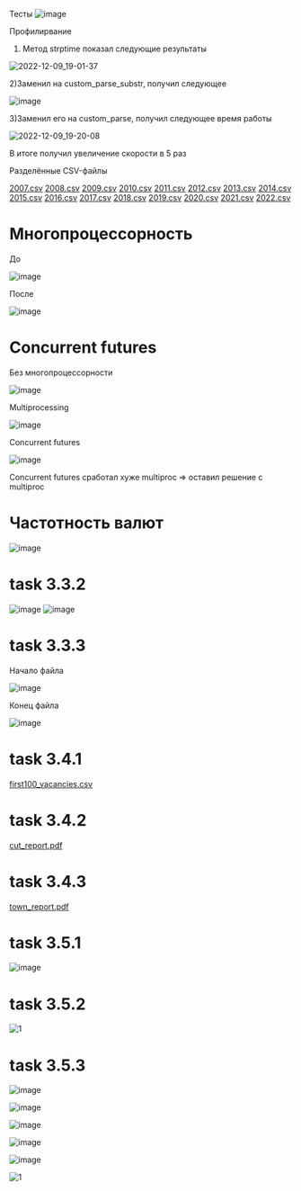 Тесты
![image](https://user-images.githubusercontent.com/70794890/206713711-121d2c8a-0347-416c-ad2a-4980c26f451d.png)

Профилирвание

1) Метод strptime показал следующие результаты

![2022-12-09_19-01-37](https://user-images.githubusercontent.com/70794890/206723122-f24d8a0a-0c67-45d9-8666-dab864fa6510.png)

2)Заменил на custom_parse_substr, получил следующее

![image](https://user-images.githubusercontent.com/70794890/206724562-1b0e4c31-19fa-4661-9172-8fdf408ee93a.png)


3)Заменил его на custom_parse, получил следующее время работы

![2022-12-09_19-20-08](https://user-images.githubusercontent.com/70794890/206723221-6661af00-3fde-4dee-b56a-29d31928dd09.png)

В итоге получил увеличение скорости в 5 раз


Разделённые CSV-файлы

[2007.csv](https://github.com/FnaTikJK/Elearn-Python/files/10199206/2007.csv)
[2008.csv](https://github.com/FnaTikJK/Elearn-Python/files/10199207/2008.csv)
[2009.csv](https://github.com/FnaTikJK/Elearn-Python/files/10199208/2009.csv)
[2010.csv](https://github.com/FnaTikJK/Elearn-Python/files/10199210/2010.csv)
[2011.csv](https://github.com/FnaTikJK/Elearn-Python/files/10199211/2011.csv)
[2012.csv](https://github.com/FnaTikJK/Elearn-Python/files/10199212/2012.csv)
[2013.csv](https://github.com/FnaTikJK/Elearn-Python/files/10199213/2013.csv)
[2014.csv](https://github.com/FnaTikJK/Elearn-Python/files/10199214/2014.csv)
[2015.csv](https://github.com/FnaTikJK/Elearn-Python/files/10199215/2015.csv)
[2016.csv](https://github.com/FnaTikJK/Elearn-Python/files/10199217/2016.csv)
[2017.csv](https://github.com/FnaTikJK/Elearn-Python/files/10199218/2017.csv)
[2018.csv](https://github.com/FnaTikJK/Elearn-Python/files/10199219/2018.csv)
[2019.csv](https://github.com/FnaTikJK/Elearn-Python/files/10199220/2019.csv)
[2020.csv](https://github.com/FnaTikJK/Elearn-Python/files/10199223/2020.csv)
[2021.csv](https://github.com/FnaTikJK/Elearn-Python/files/10199225/2021.csv)
[2022.csv](https://github.com/FnaTikJK/Elearn-Python/files/10199226/2022.csv)


# Многопроцессорность
До

![image](https://user-images.githubusercontent.com/70794890/209063870-b8bf4d59-debb-4a46-b904-a28beaee338e.png)

После 

![image](https://user-images.githubusercontent.com/70794890/209063920-291810c9-3348-44d9-8bc5-88bfc2c5b058.png)


# Concurrent futures
Без многопроцессорности

![image](https://user-images.githubusercontent.com/70794890/209063870-b8bf4d59-debb-4a46-b904-a28beaee338e.png)

Multiprocessing 

![image](https://user-images.githubusercontent.com/70794890/209063920-291810c9-3348-44d9-8bc5-88bfc2c5b058.png)

Concurrent futures

![image](https://user-images.githubusercontent.com/70794890/209064574-a6d3dc5e-bbe9-46ba-b182-d2e47aeb5204.png)

Concurrent futures сработал хуже multiproc => оставил решение с multiproc


 # Частотность валют
 ![image](https://user-images.githubusercontent.com/70794890/209881712-c4a1e161-db10-45c9-86a5-fc6c72298ed5.png)


# task 3.3.2
![image](https://user-images.githubusercontent.com/70794890/209883214-21d6726a-58db-4307-bd11-da82f3e209ab.png)
![image](https://user-images.githubusercontent.com/70794890/209883230-3fda5016-684c-4088-af00-cec16fbf5597.png)


# task 3.3.3

Начало файла 

![image](https://user-images.githubusercontent.com/70794890/209883374-9f256eb1-6ebd-421d-a3d9-b9a50b01acb7.png)

Конец файла 

![image](https://user-images.githubusercontent.com/70794890/209883383-0cd8a571-012f-43c2-bccd-48f7b829b8d6.png)

# task 3.4.1
[first100_vacancies.csv](https://github.com/FnaTikJK/Elearn-Python/files/10316851/first100_vacancies.csv)

# task 3.4.2
[cut_report.pdf](https://github.com/FnaTikJK/Elearn-Python/files/10316877/cut_report.pdf)

# task 3.4.3
[town_report.pdf](https://github.com/FnaTikJK/Elearn-Python/files/10316886/town_report.pdf)

# task 3.5.1
![image](https://user-images.githubusercontent.com/70794890/209884383-f770b6d0-1249-4a12-a968-ca8a37df69dd.png)

# task 3.5.2
![1](https://user-images.githubusercontent.com/70794890/209884784-9a98bce4-a7b9-4ad4-9038-4f8b295b6d24.png)


# task 3.5.3
![image](https://user-images.githubusercontent.com/70794890/209882736-2d85747c-cab7-4329-8d80-a758cfd7aec4.png)

![image](https://user-images.githubusercontent.com/70794890/209882767-bdd48f71-1226-43a5-8b77-888b03a51cd7.png)

![image](https://user-images.githubusercontent.com/70794890/209882784-eab75f24-3a41-4ba9-b489-0de3f8eb2e8a.png)

![image](https://user-images.githubusercontent.com/70794890/209882800-9a81a0f8-ca61-4c02-b465-f44a69921e8c.png)

![image](https://user-images.githubusercontent.com/70794890/209882827-eeebf489-f663-4dfa-96df-3dbc8d037efe.png)

![1](https://user-images.githubusercontent.com/70794890/209885045-acbbd1fb-5009-42f3-a301-ef5cd5783587.png)

